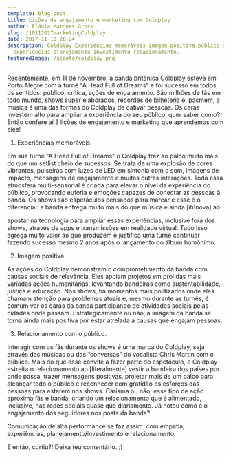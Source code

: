 ```yaml
---
template: blog-post
title: Lições de engajamento e marketing com Coldplay
author: Flávia Marques Gross
slug: /10112017marketingColdplay
date: 2017-11-10 20:24
description: Coldplay Experiências memoráveis imagem positiva público empatia
  experiências planejamento investimento relacionamento.
featuredImage: /assets/coldplay.png
---
```

<!--StartFragment-->

Recentemente, em 11 de novembro, a banda britânica [Coldplay](http://coldplay.com/) esteve em Porto Alegre com a turnê "A Head Full of Dreams" e foi sucesso em todos os sentidos: público, crítica, ações de engajamento. São milhões de fãs em todo mundo, shows super elaborados, recordes de bilheteria e, pasmem, a música é uma das formas do Coldplay de cativar pessoas. Os caras investem alto para ampliar a experiência do seu público, quer saber como? Então confere aí 3 lições de engajamento e marketing que aprendemos com eles!

1. Experiências memoráveis.

Em sua turnê "A Head Full of Dreams" o Coldplay traz ao palco muito mais do que um setlist cheio de sucessos. Se trata de uma explosão de cores vibrantes, pulseiras com luzes de LED em sintonia com o som, imagens de impacto, mensagens de engajamento e muitas outras interações. Toda essa atmosfera multi-sensorial é criada para elevar o nível da experiência do público, provocando euforia e emoções capazes de conectar as pessoas à banda. Os shows são espetáculos pensados para marcar e esse é o diferencial: a banda entrega muito mais do que música e ainda \[ih!nova] ao

apostar na tecnologia para ampliar essas experiências, inclusive fora dos shows, através de apps e transmissões em realidade virtual. Tudo isso agrega muito valor ao que produzem e justifica uma turnê continuar fazendo sucesso mesmo 2 anos após o lançamento do álbum homônimo.

2. Imagem positiva.

As ações do Coldplay demonstram o comprometimento da banda com causas sociais de relevância. Eles apoiam projetos em prol das mais variadas ações humanitárias, levantando bandeiras como sustentabilidade, justiça e educação. Nos shows, há momentos mais politizados onde eles chamam atenção para problemas atuais e, mesmo durante as turnês, é comum ver os caras da banda participando de atividades sociais pelas cidades onde passam. Estrategicamente ou não, a imagem da banda se torna ainda mais positiva por estar atrelada a causas que engajam pessoas.

3. Relacionamento com o público.

Interagir com os fãs durante os shows é uma marca do Coldplay, seja através das músicas ou das “conversas” do vocalista Chris Martin com o público. Mais do que esse convite a fazer parte do espetáculo, o Coldplay estreita o relacionamento ao \[literalmente] vestir a bandeira dos países por onde passa, trazer mensagens positivas, projetar mais de um palco para alcançar todo o público e reconhecer com gratidão os esforços das pessoas para estarem nos shows. Carisma ou não, esse tipo de ação aproxima fãs e banda, criando um relacionamento que é alimentado, inclusive, nas redes sociais quase que diariamente. Já notou como é o engajamento dos seguidores nos posts da banda?

Comunicação de alta performance se faz assim: com empatia, experiências, planejamento/investimento e relacionamento.

E então, curtiu?! Deixa teu comentário. ;)

<!--EndFragment-->